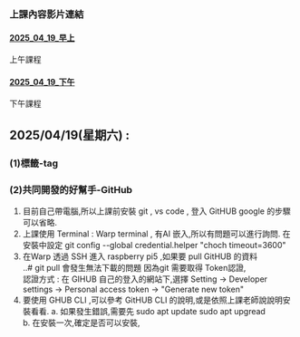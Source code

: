 ### 上課內容影片連結
#### [2025_04_19_早上](https://youtube.com/live/1LMdYOivi1U)
上午課程 
#### [2025_04_19_下午](https://youtube.com/live/NBpa23ymYaU) 
下午課程 

## 2025/04/19(星期六) : 
### (1)標籤-tag 
### (2)共同開發的好幫手-GitHub

1. 目前自己帶電腦,所以上課前安裝 git , vs code , 登入 GitHUB google 的步驟可以省略.
2. 上課使用 Terminal : Warp terminal , 有AI 嵌入,所以有問題可以進行詢問.
   在安裝中設定
   git config --global credential.helper "choch timeout=3600"
3. 在Warp 透過 SSH 進入 raspberry pi5 ,如果要 pull GitHUB 的資料 \
..# git pull 
會發生無法下載的問題 因為git 需要取得 Token認證, \
認證方式 : 在 GIHUB 自己的登入的網站下,選擇 Setting -> Developer settings -> Personal access token -> "Generate new token"
4. 要使用 GHUB CLI ,可以參考 GitHUB CLI 的說明,或是依照上課老師說說明安裝看看.
   a. 如果發生錯誤,需要先 
      sudo apt update
      sudo apt upgread \
   b. 在安裝一次,確定是否可以安裝, 